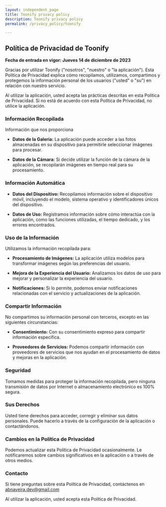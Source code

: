```yaml
---
layout: independent_page
title: Toonify privacy policy
description: Toonify privacy policy
permalink: /privacy_policy/toonify

---
```


## Política de Privacidad de Toonify

**Fecha de entrada en vigor: Jueves 14 de diciembre de 2023**

Gracias por utilizar Toonify ("nosotros", "nuestro" o "la aplicación"). Esta Política de Privacidad explica cómo recopilamos, utilizamos, compartimos y protegemos la información personal de los usuarios ("usted" o "su") en relación con nuestro servicio.

Al utilizar la aplicación, usted acepta las prácticas descritas en esta Política de Privacidad. Si no está de acuerdo con esta Política de Privacidad, no utilice la aplicación.

### Información Recopilada

Información que nos proporciona

* **Datos de la Galería:** La aplicación puede acceder a las fotos almacenadas en su dispositivo para permitirle seleccionar imágenes para procesar. 

* **Datos de la Cámara:** Si decide utilizar la función de la cámara de la aplicación, se recopilarán imágenes en tiempo real para su procesamiento. 

### Información Automática

* **Datos del Dispositivo:** Recopilamos información sobre el dispositivo móvil, incluyendo el modelo, sistema operativo y identificadores únicos del dispositivo. 

* **Datos de Uso:** Registramos información sobre cómo interactúa con la aplicación, como las funciones utilizadas, el tiempo dedicado, y los errores encontrados. 

### Uso de la Información

Utilizamos la información recopilada para:

* **Procesamiento de Imágenes:** La aplicación utiliza modelos para transformar imágenes según las preferencias del usuario. 

* **Mejora de la Experiencia del Usuario:** Analizamos los datos de uso para mejorar y personalizar la experiencia del usuario. 

* **Notificaciones:** Si lo permite, podemos enviar notificaciones relacionadas con el servicio y actualizaciones de la aplicación. 

### Compartir Información

No compartimos su información personal con terceros, excepto en las siguientes circunstancias:

* **Consentimiento:** Con su consentimiento expreso para compartir información específica. 

* **Proveedores de Servicios:** Podemos compartir información con proveedores de servicios que nos ayudan en el procesamiento de datos y mejoras en la aplicación. 

### Seguridad

Tomamos medidas para proteger la información recopilada, pero ninguna transmisión de datos por Internet o almacenamiento electrónico es 100% segura.

### Sus Derechos

Usted tiene derechos para acceder, corregir y eliminar sus datos personales. Puede hacerlo a través de la configuración de la aplicación o contactándonos.

### Cambios en la Política de Privacidad

Podemos actualizar esta Política de Privacidad ocasionalmente. Le notificaremos sobre cambios significativos en la aplicación o a través de otros medios.

### Contacto

Si tiene preguntas sobre esta Política de Privacidad, contáctenos en abnaveira.dev@gmail.com

Al utilizar la aplicación, usted acepta esta Política de Privacidad. 

 